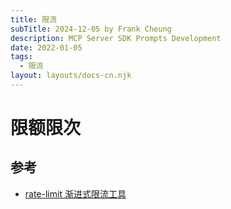 ```yaml
---
title: 限流
subTitle: 2024-12-05 by Frank Cheung
description: MCP Server SDK Prompts Development
date: 2022-01-05
tags:
  - 限流
layout: layouts/docs-cn.njk
---
```


# 限额限次

## 参考

- [rate-limit 渐进式限流工具](https://github.com/houbb/rate-limit)